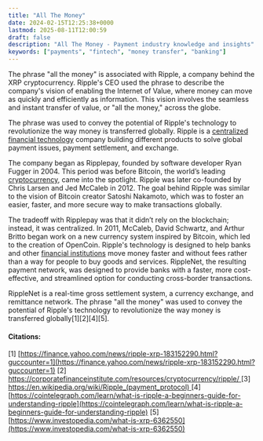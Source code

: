 ```yaml
---
title: "All The Money"
date: 2024-02-15T12:25:38+0000
lastmod: 2025-08-11T12:00:59
draft: false
description: "All The Money - Payment industry knowledge and insights"
keywords: ["payments", "fintech", "money transfer", "banking"]
---
```


The phrase "all the money" is associated with Ripple, a company behind the XRP cryptocurrency. Ripple's CEO used the phrase to describe the company's vision of enabling the Internet of Value, where money can move as quickly and efficiently as information. This vision involves the seamless and instant transfer of value, or "all the money," across the globe. 

The phrase was used to convey the potential of Ripple's technology to revolutionize the way money is transferred globally. Ripple is a [centralized financial technology](https://faisalkhanllc.xyz/resources/payments-wiki/c/cefi-centralized-finance/) company building different products to solve global payment issues, payment settlement, and exchange.

The company began as Ripplepay, founded by software developer Ryan Fugger in 2004. This period was before Bitcoin, the world’s leading [cryptocurrency](https://faisalkhanllc.xyz/resources/payments-wiki/c/cryptocurrency/), came into the spotlight. Ripple was later co-founded by Chris Larsen and Jed McCaleb in 2012. The goal behind Ripple was similar to the vision of Bitcoin creator Satoshi Nakamoto, which was to foster an easier, faster, and more secure way to make transactions globally.

The tradeoff with Ripplepay was that it didn’t rely on the blockchain; instead, it was centralized. In 2011, McCaleb, David Schwartz, and Arthur Britto began work on a new currency system inspired by Bitcoin, which led to the creation of OpenCoin. Ripple's technology is designed to help banks and other [financial institutions](https://faisalkhanllc.xyz/resources/payments-wiki/f/financial-institution-fi/) move money faster and without fees rather than a way for people to buy goods and services. RippleNet, the resulting payment network, was designed to provide banks with a faster, more cost-effective, and streamlined option for conducting cross-border transactions.

RippleNet is a real-time gross settlement system, a currency exchange, and remittance network. The phrase "all the money" was used to convey the potential of Ripple's technology to revolutionize the way money is transferred globally[1][2][4][5].

#### Citations:

[1] [https://finance.yahoo.com/news/ripple-xrp-183152290.html?guccounter=1](https://finance.yahoo.com/news/ripple-xrp-183152290.html?guccounter=1)
[2] [https://corporatefinanceinstitute.com/resources/cryptocurrency/ripple/
](https://corporatefinanceinstitute.com/resources/cryptocurrency/ripple/
)[3] [https://en.wikipedia.org/wiki/Ripple_(payment_protocol)
](https://en.wikipedia.org/wiki/Ripple_(payment_protocol)
)[4] [https://cointelegraph.com/learn/what-is-ripple-a-beginners-guide-for-understanding-ripple](https://cointelegraph.com/learn/what-is-ripple-a-beginners-guide-for-understanding-ripple)
[5] [https://www.investopedia.com/what-is-xrp-6362550](https://www.investopedia.com/what-is-xrp-6362550)